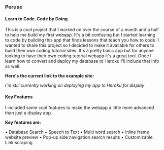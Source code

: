 <h3>Peruse</h3>
<h4>Learn to Code. Code by Doing.</h4>

This is a cool project that I worked on over the course of a month and a half to help me build my first webapp.
It's a bit confusing but I started learning to code by building this app that finds lessons that teach  you how to code.
I wanted to share this project so I decided to make it available for others to build their own coding tutorial sites.
It's a pretty basic app but for anyone looking to have their own coding tutorial webapp it's a great tool.
Once I learn how to convert and deploy my database to Heroku I'll include that info as well.

<b>Here's the current link to the example site:</b>

*I'm still currently working on deploying my app to Heroku for display*

<h4>Key Features</h4>

I included some cool features to make the webapp a little more advanced than just a display app.

<b>Key features are:</b>

• Database Search
• Speech to Text
• Multi word search
• Inline frame website preview
• Pop-up side navigation search results
• Customizable Link scraping



